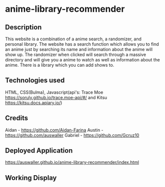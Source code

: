 # anime-library-recommender

## Description  

This website is a combination of a anime search, a randomizer, and personal library. The website has a search function which allows you to find an anime just by searching its name and information about the anime will show up. The randomizer when clicked will search through a massive directory and will give you a anime to watch as well as information about the anime. There is a library which you can add shows to.

## Technologies used

HTML, CSS(Bulma), Javascript(api's: Trace Moe https://soruly.github.io/trace.moe-api/#/ and Kitsu https://kitsu.docs.apiary.io/)

## Credits

Aidan - https://github.com/Aidan-Farina
Austin - https://github.com/auswaller
Gabriel - https://github.com/Gcruz10

## Deployed Application

https://auswaller.github.io/anime-library-recommender/index.html

## Working Display


